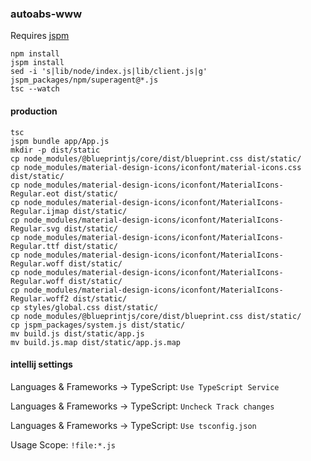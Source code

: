 ### autoabs-www

Requires [jspm](https://www.npmjs.com/package/jspm)

```
npm install
jspm install
sed -i 's|lib/node/index.js|lib/client.js|g' jspm_packages/npm/superagent@*.js
tsc --watch
```

#### production

```
tsc
jspm bundle app/App.js
mkdir -p dist/static
cp node_modules/@blueprintjs/core/dist/blueprint.css dist/static/
cp node_modules/material-design-icons/iconfont/material-icons.css dist/static/
cp node_modules/material-design-icons/iconfont/MaterialIcons-Regular.eot dist/static/
cp node_modules/material-design-icons/iconfont/MaterialIcons-Regular.ijmap dist/static/
cp node_modules/material-design-icons/iconfont/MaterialIcons-Regular.svg dist/static/
cp node_modules/material-design-icons/iconfont/MaterialIcons-Regular.ttf dist/static/
cp node_modules/material-design-icons/iconfont/MaterialIcons-Regular.woff dist/static/
cp node_modules/material-design-icons/iconfont/MaterialIcons-Regular.woff dist/static/
cp node_modules/material-design-icons/iconfont/MaterialIcons-Regular.woff2 dist/static/
cp styles/global.css dist/static/
cp node_modules/@blueprintjs/core/dist/blueprint.css dist/static/
cp jspm_packages/system.js dist/static/
mv build.js dist/static/app.js
mv build.js.map dist/static/app.js.map
```

#### intellij settings

Languages & Frameworks -> TypeScript: `Use TypeScript Service`

Languages & Frameworks -> TypeScript: `Uncheck Track changes`

Languages & Frameworks -> TypeScript: `Use tsconfig.json`

Usage Scope: `!file:*.js`
